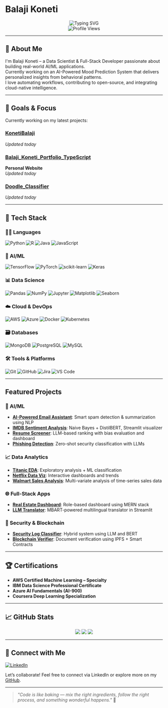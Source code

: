 # Balaji Koneti

<div align="center">
  <img src="https://readme-typing-svg.herokuapp.com?font=Fira+Code&weight=500&size=40&pause=1000&color=2E9CDB&center=true&vCenter=true&width=600&height=100&lines=Data+Scientist;AI%2FML+Engineer;Full-Stack+Developer" alt="Typing SVG" />
</div>

<div align="center">
  <img src="https://komarev.com/ghpvc/?username=KonetiBalaji&label=Profile%20views&color=0e75b6&style=flat" alt="Profile Views" />
</div>

---

## 👋 About Me
I'm Balaji Koneti – a Data Scientist & Full-Stack Developer passionate about building real-world AI/ML applications.  
Currently working on an AI-Powered Mood Prediction System that delivers personalized insights from behavioral patterns.  
I love automating workflows, contributing to open-source, and integrating cloud-native intelligence.

---

## 🎯 Goals & Focus
Currently working on my latest projects:

### [KonetiBalaji](https://github.com/KonetiBalaji/KonetiBalaji)
*Updated today*

### [Balaji_Koneti_Portfolio_TypeScript](https://github.com/KonetiBalaji/Balaji_Koneti_Portfolio_TypeScript)
**Personal Website**  
*Updated today*

### [Doodle_Classifier](https://github.com/KonetiBalaji/Doodle_Classifier)
*Updated today*

------------------------

## 💼 Tech Stack

### 👨‍💻 Languages  
![Python](https://img.shields.io/badge/python-3670A0?style=for-the-badge&logo=python&logoColor=ffdd54)
![R](https://img.shields.io/badge/r-%23276DC3.svg?style=for-the-badge&logo=r&logoColor=white)
![Java](https://img.shields.io/badge/java-%23ED8B00.svg?style=for-the-badge&logo=openjdk&logoColor=white)
![JavaScript](https://img.shields.io/badge/javascript-%23323330.svg?style=for-the-badge&logo=javascript&logoColor=%23F7DF1E)

### 🤖 AI/ML
![TensorFlow](https://img.shields.io/badge/TensorFlow-%23FF6F00.svg?style=for-the-badge&logo=TensorFlow&logoColor=white)
![PyTorch](https://img.shields.io/badge/PyTorch-%23EE4C2C.svg?style=for-the-badge&logo=PyTorch&logoColor=white)
![scikit-learn](https://img.shields.io/badge/scikit--learn-%23F7931E.svg?style=for-the-badge&logo=scikit-learn&logoColor=white)
![Keras](https://img.shields.io/badge/Keras-%23D00000.svg?style=for-the-badge&logo=Keras&logoColor=white)

### 📊 Data Science
![Pandas](https://img.shields.io/badge/pandas-%23150458.svg?style=for-the-badge&logo=pandas&logoColor=white)
![NumPy](https://img.shields.io/badge/numpy-%23013243.svg?style=for-the-badge&logo=numpy&logoColor=white)
![Jupyter](https://img.shields.io/badge/jupyter-%23FA0F00.svg?style=for-the-badge&logo=jupyter&logoColor=white)
![Matplotlib](https://img.shields.io/badge/Matplotlib-%23ffffff.svg?style=for-the-badge&logo=Matplotlib&logoColor=white)
![Seaborn](https://img.shields.io/badge/Seaborn-%230C55A5.svg?style=for-the-badge&logo=seaborn&logoColor=white)

### ☁️ Cloud & DevOps
![AWS](https://img.shields.io/badge/AWS-%23FF9900.svg?style=for-the-badge&logo=amazon-aws&logoColor=white)
![Azure](https://img.shields.io/badge/azure-%230072C6.svg?style=for-the-badge&logo=microsoftazure&logoColor=white)
![Docker](https://img.shields.io/badge/docker-%230db7ed.svg?style=for-the-badge&logo=docker&logoColor=white)
![Kubernetes](https://img.shields.io/badge/kubernetes-%23326ce5.svg?style=for-the-badge&logo=kubernetes&logoColor=white)

### 🗃️ Databases
![MongoDB](https://img.shields.io/badge/MongoDB-%234ea94b.svg?style=for-the-badge&logo=mongodb&logoColor=white)
![PostgreSQL](https://img.shields.io/badge/PostgreSQL-%23316192.svg?style=for-the-badge&logo=postgresql&logoColor=white)
![MySQL](https://img.shields.io/badge/mysql-%2300f.svg?style=for-the-badge&logo=mysql&logoColor=white)

### 🛠️ Tools & Platforms
![Git](https://img.shields.io/badge/git-%23F05033.svg?style=for-the-badge&logo=git&logoColor=white)
![GitHub](https://img.shields.io/badge/github-%23121011.svg?style=for-the-badge&logo=github&logoColor=white)
![Jira](https://img.shields.io/badge/jira-%230A0FFF.svg?style=for-the-badge&logo=jira&logoColor=white)
![VS Code](https://img.shields.io/badge/VS%20Code-007ACC?style=for-the-badge&logo=visual-studio-code&logoColor=white)

---

## Featured Projects

### 🤖 AI/ML
- [**AI-Powered Email Assistant**](https://github.com/KonetiBalaji/AI_Powered_Email_Assistant): Smart spam detection & summarization using NLP
- [**IMDB Sentiment Analysis**](https://github.com/KonetiBalaji/IMDB-Movie-Review-Sentiment-Analysis): Naive Bayes + DistilBERT, Streamlit visualizer
- [**Resume Screener**](https://github.com/KonetiBalaji/AI_Powered_Resume): LLM-based ranking with bias evaluation and dashboard
- [**Phishing Detection**](https://github.com/KonetiBalaji/LLM_Classification_Task_Phishing_Detection): Zero-shot security classification with LLMs

### 📈 Data Analytics
- [**Titanic EDA**](https://github.com/KonetiBalaji/ExploratoryDataAnalysis_Titanic_Dataset): Exploratory analysis + ML classification
- [**Netflix Data Viz**](https://github.com/KonetiBalaji/ExploratoryDataAnalysis_Netflix_Dataset): Interactive dashboards and trends
- [**Walmart Sales Analysis**](https://github.com/KonetiBalaji/Walmart_Sales_Analysis): Multi-variate analysis of time-series sales data

### 🌐 Full-Stack Apps
- [**Real Estate Dashboard**](https://github.com/KonetiBalaji/web-portfolio-for-juniors): Role-based dashboard using MERN stack
- [**LLM Translator**](https://github.com/KonetiBalaji/LLM-based-AI-Translator): MBART-powered multilingual translator in Streamlit

### 🔐 Security & Blockchain
- [**Security Log Classifier**](https://github.com/KonetiBalaji/LLM_for_Security_Log_Detection): Hybrid system using LLM and BERT
- [**Blockchain Verifier**](https://github.com/KonetiBalaji/Blockchain-Based-Document-Authentication-System): Document verification using IPFS + Smart Contracts

---

## 🏆 Certifications
- **AWS Certified Machine Learning – Specialty**  
- **IBM Data Science Professional Certificate**  
- **Azure AI Fundamentals (AI-900)**  
- **Coursera Deep Learning Specialization**

---

## 📈 GitHub Stats
<div align="center">
  <img src="https://github-readme-stats.vercel.app/api?username=KonetiBalaji&theme=radical&show_icons=true&hide_border=false" />
  <img src="https://github-readme-streak-stats.herokuapp.com/?user=KonetiBalaji&theme=radical&hide_border=false" />
  <img src="https://github-readme-stats.vercel.app/api/top-langs/?username=KonetiBalaji&theme=radical&layout=compact&hide_border=false" />
</div>

---

## 🔗 Connect with Me

[![LinkedIn](https://img.shields.io/badge/LinkedIn-%230077B5.svg?style=flat&logo=linkedin&logoColor=white)](https://linkedin.com/in/balaji-koneti/)  

Let’s collaborate! Feel free to connect via LinkedIn or explore more on my [GitHub](https://github.com/KonetiBalaji).

---

> _"Code is like baking — mix the right ingredients, follow the right process, and something wonderful happens."_ 🍰

